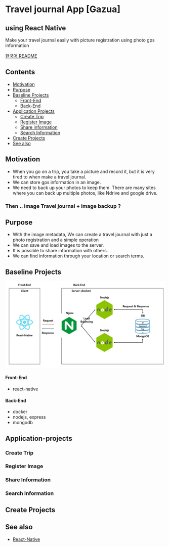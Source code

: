 



#   Travel journal App  [Gazua]
## using React Native
Make your travel journal easily with picture registration using photo gps information

[한국어 README](https://github.com/motlabs/iOS-Proejcts-with-ML-Models/blob/master/README_kr.md)

## Contents
- [Motivation](#motivation)
- [Purpose](#purpose)
- [Baseline Projects](#baseline-projects)
  - [Front-End](#front-end)
  - [Back-End](#back-end)
- [Application Projects](#application-projects)
  - [Create Trip](#create-trip)
  - [Register Image](#register-image)
  - [Share information](#share-information)
  - [Search Information](#search-information)
- [Create Projects](#create-projects)
- [See also](#see-also)

## Motivation

-   When you go on a trip, you take a picture and record it, but it is very tired to when make a travel journal.
-  We can store gps information in an image.
-  We need to back up your photos to keep them. There are many sites where you can back up multiple photos, like Ndrive and google drive.

### Then ..   image Travel journal + image backup ?

## Purpose
-   With the image metadata, We can create a travel journal with just a photo registration and a simple operation
-  We can save and load images to the server.
-  It is possible to share information with others.
-   We can find information through your location or search terms.

## Baseline Projects
![전체 구조](https://github.com/IMHOSUNG/D2_Naver_TripInfo_RN/blob/master/Example/model.JPG)
#### Front-End
- react-native
#### Back-End
- docker
- nodejs, express
- mongodb

## Application-projects

### Create Trip

### Register Image

### Share Information

### Search Information

## Create Projects

## See also

- [React-Native](https://facebook.github.io/react-native/)
